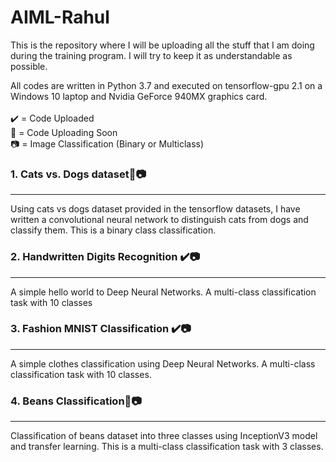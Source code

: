 # AIML-Rahul
This is the repository where I will be uploading all the stuff that I am doing during the training program. I will try to keep it as understandable as possible.

All codes are written in Python 3.7 and executed on tensorflow-gpu 2.1 on a Windows 10 laptop and Nvidia GeForce 940MX graphics card. <br><br>
✔️ = Code Uploaded <br>
🔶 = Code Uploading Soon<br>
📷 = Image Classification (Binary or Multiclass)

### 1. Cats vs. Dogs dataset🔶📷
---
Using cats vs dogs dataset provided in the tensorflow datasets, I have written a convolutional neural network to distinguish cats from dogs and classify them. This is a binary class classification. 

### 2. Handwritten Digits Recognition ✔️📷
---
A simple hello world to Deep Neural Networks. A multi-class classification task with 10 classes

### 3. Fashion MNIST Classification ✔️📷
---
A simple clothes classification using Deep Neural Networks. A multi-class classification task with 10 classes.

### 4. Beans Classification🔶📷
---
Classification of beans dataset into three classes using InceptionV3 model and transfer learning. This is a multi-class classification task with 3 classes.
